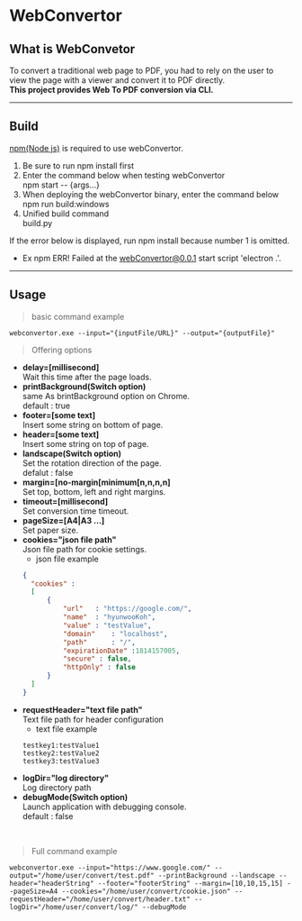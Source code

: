 # WebConvertor

## What is WebConvetor
To convert a traditional web page to PDF, you had to rely on the user to view the page with a viewer and convert it to PDF directly.  
**This project provides Web To PDF conversion via CLI.**
<hr/>

## Build
[npm(Node js)](https://nodejs.org/en/) is required to use webConvertor.  
1. Be sure to run npm install first  
2. Enter the command below when testing webConvertor  
  npm start -- {args...}
3. When deploying the webConvertor binary, enter the command below  
  npm run build:windows
4. Unified build command  
  build.py  

If the error below is displayed, run npm install because number 1 is omitted.  
- Ex npm ERR! Failed at the webConvertor@0.0.1 start script 'electron .'.
<hr/>

## Usage
> basic command example
```shell
webconvertor.exe --input="{inputFile/URL}" --output="{outputFile}"
```

> Offering options
- **delay=[millisecond]**  
  Wait this time after the page loads.
- **printBackground(Switch option)**  
  same As brintBackground option on Chrome.  
  default : true
- **footer=[some text]**   
  Insert some string on bottom of page.
- **header=[some text]**  
  Insert some string on top of page.
- **landscape(Switch option)**  
  Set the rotation direction of the page.  
  defalut : false
- **margin=[no-margin[minimum[n,n,n,n]**  
  Set top, bottom, left and right margins.
- **timeout=[millisecond]**  
  Set conversion time timeout.
- **pageSize=[A4|A3 ...]**  
  Set paper size.
- **cookies="json file path"**  
  Json file path for cookie settings.  
  - json file example  
  ```json
  {
    "cookies" :
    [
        {
            "url"   : "https://google.com/",
            "name"  : "hyunwooKoh",
            "value" : "testValue",
            "domain"    : "localhost",
            "path"      : "/",
            "expirationDate" :1814157005,
            "secure" : false,
            "httpOnly" : false
        }
    ]
  }
  ```
- **requestHeader="text file path"**  
  Text file path for header configuration  
  - text file example  
  ```text
  testkey1:testValue1
  testkey2:testValue2
  testkey3:testValue3
  ```
- **logDir="log directory"**  
  Log directory path
- **debugMode(Switch option)**  
  Launch application with debugging console.  
  default : false
<br/>

> Full command example
```shell
webconvertor.exe --input="https://www.google.com/" --output="/home/user/convert/test.pdf" --printBackground --landscape --header="headerString" --footer="footerString" --margin=[10,10,15,15] --pageSize=A4 --cookies="/home/user/convert/cookie.json" --requestHeader="/home/user/convert/header.txt" --logDir="/home/user/convert/log/" --debugMode 
```